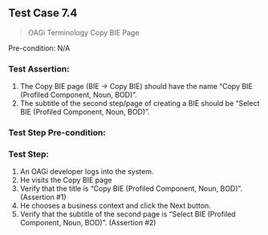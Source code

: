 ## Test Case 7.4

> OAGi Terminology Copy BIE Page

Pre-condition: N/A



### Test Assertion:

1. The Copy BIE page (BIE -> Copy BIE) should have the name “Copy BIE (Profiled Component, Noun, BOD)”.
2. The subtitle of the second step/page of creating a BIE should be “Select BIE (Profiled Component, Noun, BOD)”.

### Test Step Pre-condition:



### Test Step:

1. An OAGi developer logs into the system.
2. He visits the Copy BIE page
3. Verify that the title is “Copy BIE (Profiled Component, Noun, BOD)”. (Assertion #1)
4. He chooses a business context and click the Next button.
5. Verify that the subtitle of the second page is “Select BIE (Profiled Component, Noun, BOD)”. (Assertion #2)
